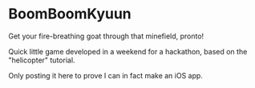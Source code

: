 # BoomBoomKyuun

Get your fire-breathing goat through that minefield, pronto! 

Quick little game developed in a weekend for a hackathon, based on the "helicopter" tutorial. 

Only posting it here to prove I can in fact make an iOS app.
